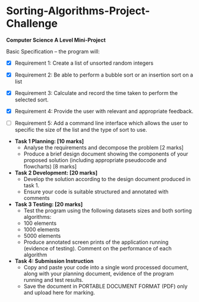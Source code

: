 # Sorting-Algorithms-Project-Challenge
**Computer Science A Level Mini-Project**

Basic Specification – the program will:
+ [x] Requirement 1: Create a list of unsorted random integers
+ [x] Requirement 2: Be able to perform a bubble sort or an insertion sort on a list
+ [x] Requirement 3: Calculate and record the time taken to perform the selected sort.
+ [x] Requirement 4: Provide the user with relevant and appropriate feedback.
+ [ ] Requirement 5: Add a command line interface which allows the user to specific the size of the list and the type of sort to use.




+ **Task 1 Planning: [10 marks]**
  + Analyse the requirements and decompose the problem [2 marks]
  + Produce a brief design document showing the components of your proposed solution (including appropriate pseudocode and flowcharts)  [8 marks]
+ **Task 2 Development: [20 marks]**
  + Develop the solution according to the design document produced in task 1.
  + Ensure your code is suitable structured and annotated with comments
+ **Task 3 Testing: [20 marks]**
  + Test the program using the following datasets sizes and both sorting algorithms:
  + 100 elements
  + 1000 elements
  + 5000 elements
  + Produce annotated screen prints of the application running (evidence of testing). Comment on the performance of each algorithm
+ **Task 4: Submission Instruction**
  + Copy and paste your code into a single word processed document, along with your planning document, evidence of the program running and test results.
  + Save the document in PORTABLE DOCUMENT FORMAT (PDF) only and upload here for marking.